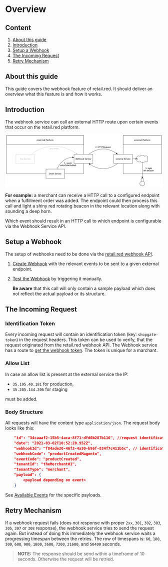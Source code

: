 # Overview

## Content

1. [About this guide](#about-this-guide)
2. [Introduction](#introduction)
3. [Setup a Webhook](#setup-a-webhook)
4. [The Incoming Request](#the-incoming-request)
5. [Retry Mechanism](#retry-mechanism)

## About this guide

This guide covers the webhook feature of retail.red. It should deliver an overview what this feature is and how it works.

## Introduction

The webhook service can call an external HTTP route upon certain events that occur on the retail.red platform.

<!--  inline: true -->

![](../../../assets/webhooks.png)

**For example:** a merchant can receive a HTTP call to a configured endpoint when a fulfillment order was added. The endpoint could then process this call and light a shiny red rotating beacon in the relevant location along with sounding a deep horn.

Which event should result in an HTTP call to which endpoint is configurable via the Webhook Service API.

## Setup a Webhook

The setup of webhooks need to be done via the [retail.red webhook API](/api-reference/webhook-api).

1. [Create Webhook](/api-reference/webhook-api/webhooks/createwebhooks) with the relevant events to be sent to a given external endpoint.
2. [Test the Webhook](/api-reference/webhook-api/webhooks/triggerwebhook) by triggering it manually.

   **Be aware** that this call will only contain a sample payload which does not reflect the actual payload or its structure.

## The Incoming Request

### Identification Token

Every incoming request will contain an identification token (key: `shopgate-token`) in the request headers. This token can be used to verify, that the request originated from the retail.red webhook API. The Webhook service has a route to [get the webhook token](/api-reference/webhook-api/webhooks/getwebhooktoken). The token is unique for a marchant.

### Allow List

In case an allow list is present at the external service the IP:

- `35.195.40.181` for production,
- `35.205.144.206` for staging

must be added.

### Body Structure

All requests will have the content type `application/json`. The request body looks like this:

```json
	"id": "34caaaf2-15b5-4aca-8f71-dfd0b287b116", //request identification
	"date": "2021-03-02T10:52:20.952Z",
	"webhookId": "f84ade20-46f3-4a30-b96f-834f7c411b5c", // identification of the webhook at the webhook service
	"webhookCode": "productCreatedMagento",
	"eventCode": "productCreated",
	"tenantId": "theMerchant#1",
	"tenantType": "merchant",
	"payload": {
		<payload depending on event>
	}
```

See [Available Events](/guides/integrations/webhook-integration/available-webhooks) for the specific payloads.

## Retry Mechanism

If a webhook request fails (does not response with proper `2xx`, `301`, `302`, `303`, `305`, `307` or `308` response), the webhook service tries to send the request again. But instead of doing this immediately the webhook service waits a progressing timespan between the retries. The row of timespans is: `60`, `180`, `300`, `600`, `900`, `1800`, `3600`, `7200`, `21600`, and `50400` seconds.

> **NOTE:** The response should be send within a timeframe of 10 seconds. Otherwise the request will be retried.
